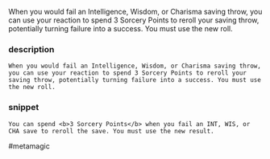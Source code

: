 When you would fail an Intelligence, Wisdom, or Charisma saving throw, you can use your reaction to spend 3 Sorcery Points to reroll your saving throw, potentially turning failure into a success. You must use the new roll.
### description
```
When you would fail an Intelligence, Wisdom, or Charisma saving throw, you can use your reaction to spend 3 Sorcery Points to reroll your saving throw, potentially turning failure into a success. You must use the new roll.
```

### snippet
```
You can spend <b>3 Sorcery Points</b> when you fail an INT, WIS, or CHA save to reroll the save. You must use the new result.
```

#metamagic
